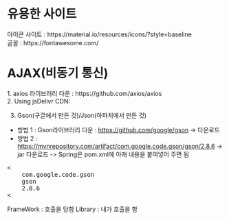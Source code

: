 <h1>유용한 사이트</h1>
아이콘 사이트 : https://material.io/resources/icons/?style=baseline<br>
글꼴 : https://fontawesome.com/

<h1>AJAX(비동기 통신)</h1>
1. axios 라이브러리 다운 : https://github.com/axios/axios<br>
2. Using jsDelivr CDN: <script src="https://cdn.jsdelivr.net/npm/axios/dist/axios.min.js"></script>

3. Gson(구글에서 만든 것)/Json(아파치에서 만든 것)
- 방법 1 : Gson라이브러리 다운 : https://github.com/google/gson -> 다운로드
- 방법 2 : https://mvnrepository.com/artifact/com.google.code.gson/gson/2.8.6 -> jar 다운로드
-> Spring은 pom.xml에 아래 내용을 붙여넣어 주면 됨
<!-- https://mvnrepository.com/artifact/com.google.code.gson/gson -->
<pre>
&lt;<dependency>
    <groupId>com.google.code.gson</groupId>
    <artifactId>gson</artifactId>
    <version>2.8.6</version>
&lt;</dependency>
</pre>

FrameWork : 호출을 당함
Library : 내가 호출을 함
